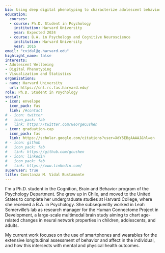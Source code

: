 ```yaml
---
bio: Using deep digital phenotyping to characterize adolescent behavior and affect.
education:
  courses:
  - course: Ph.D. Student in Psychology
    institution: Harvard University
    year: Expected 2024
  - course: B.A. in Psychology and Cognitive Neuroscience
    institution: Harvard University
    year: 2016
email: "cvidal@g.harvard.edu"
highlight_name: false
interests:
- Adolescent Wellbeing
- Digital Phenotyping
- Visualization and Statistics
organizations:
- name: Harvard University
  url: https://cnl.rc.fas.harvard.edu/
role: Ph.D. Student in Psychology
social:
- icon: envelope
  icon_pack: fas
  link: /#contact
# - icon: twitter
#   icon_pack: fab
#   link: https://twitter.com/GeorgeCushen
- icon: graduation-cap
  icon_pack: fas
  link: https://scholar.google.com/citations?user=XdY5EBgAAAAJ&hl=en
# - icon: github
#   icon_pack: fab
#   link: https://github.com/gcushen
# - icon: linkedin
#   icon_pack: fab
#   link: https://www.linkedin.com/
superuser: true
title: Constanza M. Vidal Bustamante
---
```


I'm a Ph.D. student in the Cognition, Brain and Behavior program of the Psychology Department. She grew up in Chile, and moved to the United States to complete her undergraduate studies at Harvard College, where she received a B.A. in Psychology. She subsequently worked in Leah Somerville’s lab as research manager for the Human Connectome Project in Development, a large-scale multimodal brain study aiming to chart age-related changes in neural network properties in children, adolescents, and adults. 

My current work focuses on the use of smartphones and wearables for the extensive longitudinal assessment of behavior and affect in the individual, and how this intersects with mental and physical health outcomes. 